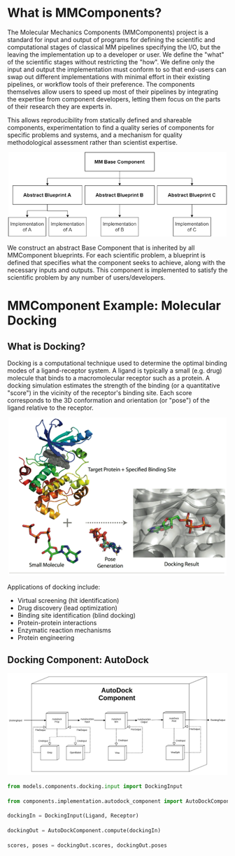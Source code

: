 # What is MMComponents?
The Molecular Mechanics Components (MMComponents) project is a standard for input and output of programs for defining the scientific and computational stages of classical MM pipelines specifying the I/O, but the leaving the implementation up to a developer or user. We define the "what" of the scientific stages without restricting the "how". We define only the input and output the implementation must conform to so that end-users can swap out different implementations with minimal effort in their existing pipelines, or workflow tools of their preference. The components themselves allow users to speed up most of their pipelines by integrating the expertise from component developers, letting them focus on the parts of their research they are experts in.

This allows reproducibility from statically defined and shareable components, experimentation to find a quality series of components for specific problems and systems, and a mechanism for quality methodological assessment rather than scientist expertise.

<p align="center">
    <img src="data/imgs/mm_component_hierarchy.png" width="500">
</p>

We construct an abstract Base Component that is inherited by all MMComponent blueprints. For each scientific problem, a blueprint is defined that specifies what the component seeks to achieve, along with the necessary inputs and outputs. This component is implemented to satisfy the scientific problem by any number of users/developers.
 
# MMComponent Example: Molecular Docking
## What is Docking?
Docking is a computational technique used to determine the optimal binding modes of a ligand-receptor system. A ligand is typically a small (e.g. drug) molecule that binds to a macromolecular receptor such as a protein. A docking simulation estimates the strength of the binding (or a quantitative "score") in the vicinity of the receptor's binding site. Each score corresponds to the 3D conformation and orientation (or "pose") of the ligand relative to the receptor.

<p align="center">
<img src="data/imgs/docking-sys.png" width="500">
</p>
    
Applications of docking include:

- Virtual screening (hit identification)
- Drug discovery (lead optimization)
- Binding site identification (blind docking)
- Protein-protein interactions
- Enzymatic reaction mechanisms
- Protein engineering

## Docking Component: AutoDock

<p align="center">
<img src="data/imgs/autodock.png">
</p>

```python
from models.components.docking.input import DockingInput

from components.implementation.autodock_component import AutoDockComponent

dockingIn = DockingInput(Ligand, Receptor)

dockingOut = AutoDockComponent.compute(dockingIn)

scores, poses = dockingOut.scores, dockingOut.poses
```
